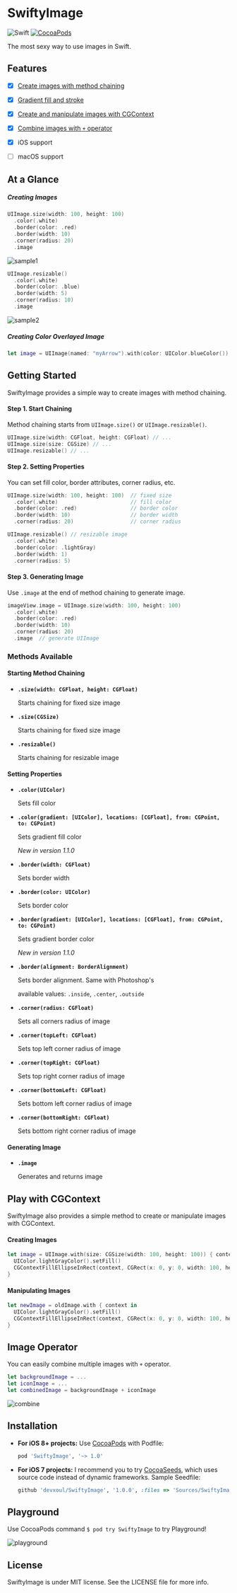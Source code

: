 SwiftyImage
===========

![Swift](https://img.shields.io/badge/Swift-3.0-orange.svg)
[![CocoaPods](http://img.shields.io/cocoapods/v/SwiftyImage.svg?style=flat)](https://cocoapods.org/pods/SwiftyImage)

The most sexy way to use images in Swift.


Features
--------

* [x] [Create images with method chaining](#getting-started)
* [x] [Gradient fill and stroke](#methods-available)
* [x] [Create and manipulate images with CGContext](#play-with-cgcontext)
* [x] [Combine images with `+` operator](#image-operator)
* [x] iOS support
* [ ] macOS support


At a Glance
-----------

##### Creating Images

```swift
UIImage.size(width: 100, height: 100)
  .color(.white)
  .border(color: .red)
  .border(width: 10)
  .corner(radius: 20)
  .image
```

![sample1](https://cloud.githubusercontent.com/assets/931655/8675848/106e59ea-2a81-11e5-8e4f-98cfea38bd8e.png)


```swift
UIImage.resizable()
  .color(.white)
  .border(color: .blue)
  .border(width: 5)
  .corner(radius: 10)
  .image
```

![sample2](https://cloud.githubusercontent.com/assets/931655/8675936/514b7f60-2a81-11e5-8806-26036d8e8ba5.png)

##### Creating Color Overlayed Image

```swift
let image = UIImage(named: "myArrow").with(color: UIColor.blueColor())
```


Getting Started
---------------

SwiftyImage provides a simple way to create images with method chaining.


#### Step 1. Start Chaining

Method chaining starts from `UIImage.size()` or `UIImage.resizable()`.

```swift
UIImage.size(width: CGFloat, height: CGFloat) // ...
UIImage.size(size: CGSize) // ...
UIImage.resizable() // ...
```


#### Step 2. Setting Properties

You can set fill color, border attributes, corner radius, etc.

```swift
UIImage.size(width: 100, height: 100)  // fixed size
  .color(.white)                       // fill color
  .border(color: .red)                 // border color
  .border(width: 10)                   // border width
  .corner(radius: 20)                  // corner radius
```

```swift
UIImage.resizable() // resizable image
  .color(.white)
  .border(color: .lightGray)
  .border(width: 1)
  .corner(radius: 5)
```


#### Step 3. Generating Image

Use `.image` at the end of method chaining to generate image.

```swift
imageView.image = UIImage.size(width: 100, height: 100)
  .color(.white)
  .border(color: .red)
  .border(width: 10)
  .corner(radius: 20)
  .image  // generate UIImage
```


### Methods Available

#### Starting Method Chaining

* **`.size(width: CGFloat, height: CGFloat)`**

    Starts chaining for fixed size image

* **`.size(CGSize)`**

    Starts chaining for fixed size image

* **`.resizable()`**

    Starts chaining for resizable image

#### Setting Properties

* **`.color(UIColor)`**

    Sets fill color

* **`.color(gradient: [UIColor], locations: [CGFloat], from: CGPoint, to: CGPoint)`**

    Sets gradient fill color

    *New in version 1.1.0*

* **`.border(width: CGFloat)`**

    Sets border width

* **`.border(color: UIColor)`**

    Sets border color

* **`.border(gradient: [UIColor], locations: [CGFloat], from: CGPoint, to: CGPoint)`**

    Sets gradient border color

    *New in version 1.1.0*

* **`.border(alignment: BorderAlignment)`**

    Sets border alignment. Same with Photoshop's
    
    available values: `.inside`, `.center`, `.outside`

* **`.corner(radius: CGFloat)`**

    Sets all corners radius of image

* **`.corner(topLeft: CGFloat)`**

    Sets top left corner radius of image

* **`.corner(topRight: CGFloat)`**

    Sets top right corner radius of image

* **`.corner(bottomLeft: CGFloat)`**

    Sets bottom left corner radius of image

* **`.corner(bottomRight: CGFloat)`**

    Sets bottom right corner radius of image

#### Generating Image

* **`.image`**

    Generates and returns image


Play with CGContext
-------------------

SwiftyImage also provides a simple method to create or manipulate images with CGContext.

#### Creating Images

```swift
let image = UIImage.with(size: CGSize(width: 100, height: 100)) { context in
  UIColor.lightGrayColor().setFill()
  CGContextFillEllipseInRect(context, CGRect(x: 0, y: 0, width: 100, height: 100))
}
```


#### Manipulating Images

```swift
let newImage = oldImage.with { context in
  UIColor.lightGrayColor().setFill()
  CGContextFillEllipseInRect(context, CGRect(x: 0, y: 0, width: 100, height: 100))
}
```


Image Operator
--------------

You can easily combine multiple images with `+` operator.

```swift
let backgroundImage = ...
let iconImage = ...
let combinedImage = backgroundImage + iconImage
```

![combine](https://cloud.githubusercontent.com/assets/931655/8679414/84fb8e5e-2a95-11e5-89ea-8cfbb7ec761d.png)


Installation
------------

- **For iOS 8+ projects:** Use [CocoaPods](https://cocoapods.org) with Podfile:

    ```ruby
    pod 'SwiftyImage', '~> 1.0'
    ```


- **For iOS 7 projects:** I recommend you to try [CocoaSeeds](https://github.com/devxoul/CocoaSeeds), which uses source code instead of dynamic frameworks. Sample Seedfile:

    ```ruby
    github 'devxoul/SwiftyImage', '1.0.0', :files => 'Sources/SwiftyImage.swift'
    ```


Playground
----------

Use CocoaPods command `$ pod try SwiftyImage` to try Playground!

![playground](https://cloud.githubusercontent.com/assets/931655/8679576/611e1b9a-2a96-11e5-9f34-debb222f28c6.png)


License
-------

SwiftyImage is under MIT license. See the LICENSE file for more info.
